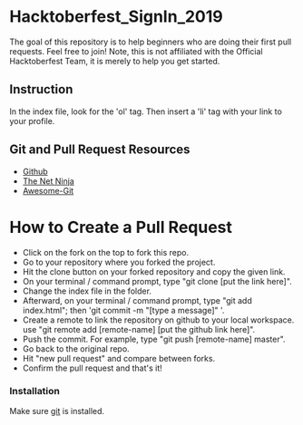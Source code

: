 # Hacktoberfest_SignIn_2019

The goal of this repository is to help beginners who are doing their first pull requests. Feel free to join!
Note, this is not affiliated with the Official Hacktoberfest Team, it is merely to help you get started.

## Instruction
In the index file, look for the 'ol' tag. Then insert a 'li' tag with your link to your profile.


## Git and Pull Request Resources
  - [Github](https://gist.github.com/Chaser324/ce0505fbed06b947d962)
  - [The Net Ninja](https://www.youtube.com/watch?v=3RjQznt-8kE&list=PL4cUxeGkcC9goXbgTDQ0n_4TBzOO0ocPR)
  - [Awesome-Git](https://github.com/dictcp/awesome-git)

# How to Create a Pull Request


  - Click on the fork on the top to fork this repo.
  - Go to your repository where you forked the project.
  - Hit the clone button on your forked repository and copy the given link.
  - On your terminal / command prompt, type "git clone [put the link here]".
  - Change the index file in the folder.
  - Afterward, on your terminal / command prompt, type "git add index.html"; then 'git commit -m "[type a message]" '.
  - Create a remote to link the repository on github to your local workspace. use "git remote add [remote-name] [put the github link here]".
  - Push the commit. For example, type "git push [remote-name] master".
  - Go back to the original repo.
  - Hit "new pull request" and compare between forks.
  - Confirm the pull request and that's it!

### Installation

Make sure [git](https://git-scm.com/book/id/v2/Getting-Started-Installing-Git) is installed.

 
